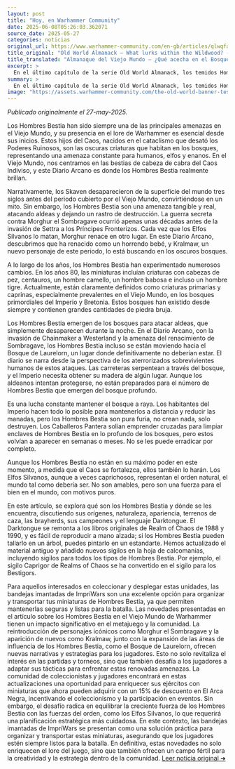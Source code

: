 ```yaml
---
layout: post
title: "Hoy, en Warhammer Community"
date: 2025-06-08T05:26:03.362071
source_date: 2025-05-27
categories: noticias
original_url: https://www.warhammer-community.com/en-gb/articles/qlwqfahu/old-world-almanack-what-lurks-within-the-wildwood/
title_original: "Old World Almanack – What lurks within the Wildwood? - Warhammer Community"
title_translated: "Almanaque del Viejo Mundo – ¿Qué acecha en el Bosque Salvaje? - Comunidad Warhammer"
excerpt: >
  En el último capítulo de la serie Old World Almanack, los temidos Hombres Bestia emergen de las profundidades del Bosque Salvaje, trayendo consigo el caos y la destrucción. Estos hijos del Caos, protagonistas de oscuros cuentos y leyendas, vuelven a ser el centro de atención en el mundo de Warhammer. Con la amenaza del renacimiento de Morghur el Shadowgave, los Hombres Bestia se preparan para una nueva oleada de ataques, desafiando a los habitantes del Imperio y más allá. Acompañados por el historiador Gadge, exploramos la historia y evolución de estas criaturas, que siguen siendo una amenaza tangible y aterradora en el Viejo Mundo.
summary: >
  En el último capítulo de la serie Old World Almanack, los temidos Hombres Bestia emergen de las profundidades del Bosque Salvaje, trayendo consigo el caos y la destrucción. Estos hijos del Caos, protagonistas de oscuros cuentos y leyendas, vuelven a ser el centro de atención en el mundo de Warhammer. Con la amenaza del renacimiento de Morghur el Shadowgave, los Hombres Bestia se preparan para una nueva oleada de ataques, desafiando a los habitantes del Imperio y más allá. Acompañados por el historiador Gadge, exploramos la historia y evolución de estas criaturas, que siguen siendo una amenaza tangible y aterradora en el Viejo Mundo.
image: "https://assets.warhammer-community.com/the-old-world-banner-test.jpg"
---
```


*Publicado originalmente el 27-may-2025.*

Los Hombres Bestia han sido siempre una de las principales amenazas en el Viejo Mundo, y su presencia en el lore de Warhammer es esencial desde sus inicios. Estos hijos del Caos, nacidos en el cataclismo que desató los Poderes Ruinosos, son las oscuras criaturas que habitan en los bosques, representando una amenaza constante para humanos, elfos y enanos. En el Viejo Mundo, nos centramos en las bestias de cabeza de cabra del Caos Indiviso, y este Diario Arcano es donde los Hombres Bestia realmente brillan.

Narrativamente, los Skaven desaparecieron de la superficie del mundo tres siglos antes del periodo cubierto por el Viejo Mundo, convirtiéndose en un mito. Sin embargo, los Hombres Bestia son una amenaza tangible y real, atacando aldeas y dejando un rastro de destrucción. La guerra secreta contra Morghur el Sombragave ocurrió apenas unas décadas antes de la invasión de Settra a los Príncipes Fronterizos. Cada vez que los Elfos Silvanos lo matan, Morghur renace en otro lugar. En este Diario Arcano, descubrimos que ha renacido como un horrendo bebé, y Kralmaw, un nuevo personaje de este periodo, lo está buscando en los oscuros bosques.

A lo largo de los años, los Hombres Bestia han experimentado numerosos cambios. En los años 80, las miniaturas incluían criaturas con cabezas de pez, centauros, un hombre camello, un hombre babosa e incluso un hombre tigre. Actualmente, están claramente definidos como criaturas primarias y caprinas, especialmente prevalentes en el Viejo Mundo, en los bosques primordiales del Imperio y Bretonia. Estos bosques han existido desde siempre y contienen grandes cantidades de piedra bruja.

Los Hombres Bestia emergen de los bosques para atacar aldeas, que simplemente desaparecen durante la noche. En el Diario Arcano, con la invasión de Chainmaker a Westerland y la amenaza del renacimiento de Sombragave, los Hombres Bestia incluso se están moviendo hacia el Bosque de Laurelorn, un lugar donde definitivamente no deberían estar. El diario se narra desde la perspectiva de los aterrorizados sobrevivientes humanos de estos ataques. Las carreteras serpentean a través del bosque, y el Imperio necesita obtener su madera de algún lugar. Aunque los aldeanos intentan protegerse, no están preparados para el número de Hombres Bestia que emergen del bosque profundo.

Es una lucha constante mantener el bosque a raya. Los habitantes del Imperio hacen todo lo posible para mantenerlos a distancia y reducir las manadas, pero los Hombres Bestia son pura furia, no crean nada, solo destruyen. Los Caballeros Pantera solían emprender cruzadas para limpiar enclaves de Hombres Bestia en lo profundo de los bosques, pero estos volvían a aparecer en semanas o meses. No se les puede erradicar por completo.

Aunque los Hombres Bestia no están en su máximo poder en este momento, a medida que el Caos se fortalezca, ellos también lo harán. Los Elfos Silvanos, aunque a veces caprichosos, representan el orden natural, el mundo tal como debería ser. No son amables, pero son una fuerza para el bien en el mundo, con motivos puros.

En este artículo, se explora qué son los Hombres Bestia y dónde se les encuentra, discutiendo sus orígenes, naturaleza, apariencia, terrenos de caza, las brayherds, sus campeones y el lenguaje Darktongue. El Darktongue se remonta a los libros originales de Realm of Chaos de 1988 y 1990, y es fácil de reproducir a mano alzada; si los Hombres Bestia pueden tallarlo en un árbol, puedes pintarlo en un estandarte. Hemos actualizado el material antiguo y añadido nuevos sigilos en la hoja de calcomanías, incluyendo sigilos para todos los tipos de Hombres Bestia. Por ejemplo, el sigilo Caprigor de Realms of Chaos se ha convertido en el sigilo para los Bestigors.

Para aquellos interesados en coleccionar y desplegar estas unidades, las bandejas imantadas de ImpriWars son una excelente opción para organizar y transportar tus miniaturas de Hombres Bestia, ya que permiten mantenerlas seguras y listas para la batalla.
Las novedades presentadas en el artículo sobre los Hombres Bestia en el Viejo Mundo de Warhammer tienen un impacto significativo en el metajuego y la comunidad. La reintroducción de personajes icónicos como Morghur el Sombragave y la aparición de nuevos como Kralmaw, junto con la expansión de las áreas de influencia de los Hombres Bestia, como el Bosque de Laurelorn, ofrecen nuevas narrativas y estrategias para los jugadores. Esto no solo revitaliza el interés en las partidas y torneos, sino que también desafía a los jugadores a adaptar sus tácticas para enfrentar estas renovadas amenazas. La comunidad de coleccionistas y jugadores encontrará en estas actualizaciones una oportunidad para enriquecer sus ejércitos con miniaturas que ahora pueden adquirir con un 15% de descuento en El Arca Negra, incentivando el coleccionismo y la participación en eventos. Sin embargo, el desafío radica en equilibrar la creciente fuerza de los Hombres Bestia con las fuerzas del orden, como los Elfos Silvanos, lo que requerirá una planificación estratégica más cuidadosa. En este contexto, las bandejas imantadas de ImpriWars se presentan como una solución práctica para organizar y transportar estas miniaturas, asegurando que los jugadores estén siempre listos para la batalla. En definitiva, estas novedades no solo enriquecen el lore del juego, sino que también ofrecen un campo fértil para la creatividad y la estrategia dentro de la comunidad.
[Leer noticia original ➜](https://www.warhammer-community.com/en-gb/articles/qlwqfahu/old-world-almanack-what-lurks-within-the-wildwood/)
